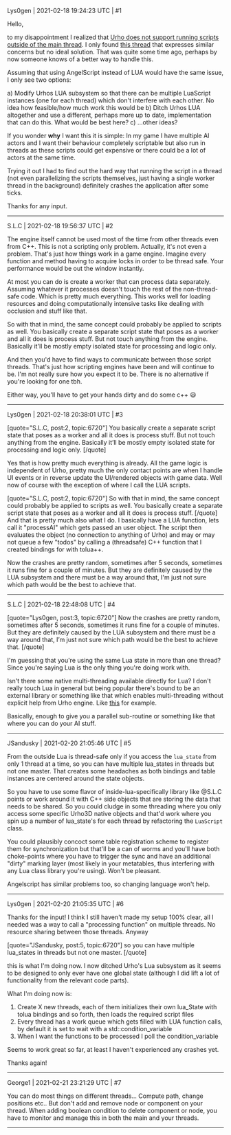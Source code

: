 Lys0gen | 2021-02-18 19:24:23 UTC | #1

Hello,

to my disappointment I realized that [Urho does not support running scripts outside of the main thread](https://urho3d.github.io/documentation/HEAD/_multithreading.html). I only found [this thread](https://discourse.urho3d.io/t/scripts-in-other-threads/2132) that expresses similar concerns but no ideal solution. That was quite some time ago, perhaps by now someone knows of a better way to handle this.


Assuming that using AngelScript instead of LUA would have the same issue, I only see two options:

a) Modify Urhos LUA subsystem so that there can be multiple LuaScript instances (one for each thread) which don't interfere with each other. No idea how feasible/how much work this would be
b) Ditch Urhos LUA altogether and use a different, perhaps more up to date, implementation that can do this. What would be best here?
c) ...other ideas?


If you wonder **why** I want this it is simple: In my game I have multiple AI actors and I want their behaviour completely scriptable but also run in threads as these scripts could get expensive or there could be a lot of actors at the same time.

Trying it out I had to find out the hard way that running the script in a thread (not even parallelizing the scripts themselves, just having a single worker thread in the background) definitely crashes the application after some ticks.

Thanks for any input.

-------------------------

S.L.C | 2021-02-18 19:56:37 UTC | #2

The engine itself cannot be used most of the time from other threads even from C++. This is not a scripting only problem. Actually, it's not even a problem. That's just how things work in a game engine. Imagine every function and method having to acquire locks in order to be thread safe. Your performance would be out the window instantly.

At most you can do is create a worker that can process data separately. Assuming whatever it processes doesn't touch the rest of the non-thread-safe code. Which is pretty much everything. This works well for loading resources and doing computationally intensive tasks like dealing with occlusion and stuff like that.

So with that in mind, the same concept could probably be applied to scripts as well. You basically create a separate script state that poses as a worker and all it does is process stuff. But not touch anything from the engine. Basically it'll be mostly empty isolated state for processing and logic only.

And then you'd have to find ways to communicate between those script threads. That's just how scripting engines have been and will continue to be. I'm not really sure how you expect it to be. There is no alternative if you're looking for one tbh.

Either way, you'll have to get your hands dirty and do some c++ :smiley:

-------------------------

Lys0gen | 2021-02-18 20:38:01 UTC | #3

[quote="S.L.C, post:2, topic:6720"]
You basically create a separate script state that poses as a worker and all it does is process stuff. But not touch anything from the engine. Basically it’ll be mostly empty isolated state for processing and logic only.
[/quote]

Yes that is how pretty much everything is already.
All the game logic is independent of Urho, pretty much the only contact points are when I handle UI events or in reverse update the UI/rendered objects with game data. Well now of course with the exception of where I call the LUA scripts.

[quote="S.L.C, post:2, topic:6720"]
So with that in mind, the same concept could probably be applied to scripts as well. You basically create a separate script state that poses as a worker and all it does is process stuff.
[/quote]
And that is pretty much also what I do. I basically have a LUA function, lets call it "processAI" which gets passed an user object. The script then evaluates the object (no connection to anything of Urho) and may or may not queue a few "todos" by calling a (threadsafe) C++ function that I created bindings for with tolua++.


Now the crashes are pretty random, sometimes after 5 seconds, sometimes it runs fine for a couple of minutes. But they are definitely caused by the LUA subsystem and there must be a way around that, I'm just not sure which path would be the best to achieve that.

-------------------------

S.L.C | 2021-02-18 22:48:08 UTC | #4

[quote="Lys0gen, post:3, topic:6720"]
Now the crashes are pretty random, sometimes after 5 seconds, sometimes it runs fine for a couple of minutes. But they are definitely caused by the LUA subsystem and there must be a way around that, I’m just not sure which path would be the best to achieve that.
[/quote]

I'm guessing that you're using the same Lua state in more than one thread? Since you're saying Lua is the only thing you're doing work with.

Isn't there some native multi-threading available directly for Lua? I don't really touch Lua in general but being popular there's bound to be an external library or something like that which enables multi-threading  without explicit help from Urho engine. Like [this](https://github.com/effil/effil) for example.

Basically, enough to give you a parallel sub-routine or something like that where you can do your AI stuff.

-------------------------

JSandusky | 2021-02-20 21:05:46 UTC | #5

From the outside Lua is thread-safe only if you access the `lua_state` from only 1 thread at a time, so you can have multiple lua_states in threads but not one master. That creates some headaches as both bindings and table instances are centered around the state objects.

So you have to use some flavor of inside-lua-specifically library like @S.L.C points or work around it with C++ side objects that are storing the data that needs to be shared. So you could cludge in some threading where you only access some specific Urho3D native objects and that'd work where you spin up a number of lua_state's for each thread by refactoring the `LuaScript` class.

You could plausibly concoct some table registration scheme to register them for synchronization but that'll be a can of worms and you'll have both choke-points where you have to trigger the sync and have an additional "dirty" marking layer (most likely in your metatables, thus interfering with any Lua class library you're using). Won't be pleasant.

Angelscript has similar problems too, so changing language won't help.

-------------------------

Lys0gen | 2021-02-20 21:05:35 UTC | #6

Thanks for the input! I think I still haven't made my setup 100% clear, all I needed was a way to call a "processing function" on multiple threads. No resource sharing between those threads. Anyway


[quote="JSandusky, post:5, topic:6720"]
so you can have multiple lua_states in threads but not one master.
[/quote]

this is what I'm doing now. I now ditched Urho's Lua subsystem as it seems to be designed to only ever have one global state (although I did lift a lot of functionality from the relevant code parts).

What I'm doing now is:
1. Create X new threads, each of them initializes their own lua_State with tolua bindings and so forth, then loads the required script files
2. Every thread has a work queue which gets filled with LUA function calls, by default it is set to wait with a std::condition_variable
3. When I want the functions to be processed I poll the condition_variable

Seems to work great so far, at least I haven't experienced any crashes yet.

Thanks again!

-------------------------

George1 | 2021-02-21 23:21:29 UTC | #7

You can do most things on different threads...   Compute path, change positions etc..   But don't add and remove node or component on your thread.  When adding boolean condition to delete component or node, you have to monitor and manage this in both the main and your threads.

-------------------------

